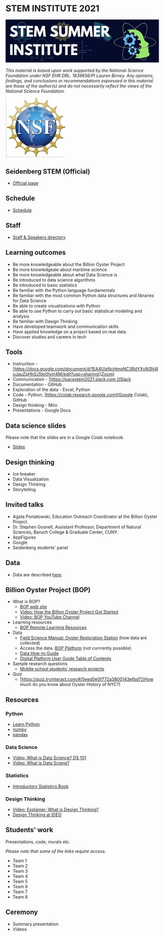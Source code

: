 # STEM INSTITUTE 2021

![logostem2020](https://github.com/PACESTEM/STEMINSTITUTE2020/blob/main/logostem2020.png)

*This material is based upon work supported by the National Science Foundation under NSF EHR DRL. 1839656/PI Lauren Birney. Any opinions, findings, and conclusions or recommendations expressed in this material are those of the author(s) and do not necessarily reflect the views of the National Science Foundation.*

![](https://github.com/PACESTEM/STEMINSTITUTE2020/blob/main/nsf.png)

## Seidenberg STEM (Official) 

* [Official page](https://www.pace.edu/seidenberg/special-events/stem-summer-institute)

## Schedule 

* [Schedule](https://docs.google.com/spreadsheets/d/1PjG6YZQcCmOUWB2shjszBQQ0kA4css_jgZ12zXbwtnM/edit#gid=820417722)

## Staff

* [Staff & Speakers directory](https://docs.google.com/presentation/d/1Fa89qLjVgeeZ0RhULAfx9kNfVDj-v43euFdgOtjZ0pU/edit?usp=sharing)

## Learning outcomes

- Be more knowledgeable about the Billion Oyster Project
- Be more knowledgeale about maritime science
- Be more knowledgeable about what Data Science is
- Be introduced to data science algorithms
- Be introduced to basic statistics
- Be familiar with the Python language fundamentals 
- Be familiar with the most common Python data structures and libraries for Data Science
- Be able to create visualizations with Python
- Be able to use Python to carry out basic statistical modeling and analysis
- Be familiar with Design Thinking
- Have developed teamwork and communication skills
- Have applied knowledge on a project based on real data
- Discover studies and careers in tech

## Tools

* Instruction - [https://docs.google.com/document/d/1EA4UlzNcHmqNC3RdYXvN3N4loJauZpHhSJ5to0Iym4M/edit?usp=sharing](Zoom)
* Communication - [https://pacestem2021.slack.com.](Slack
* Documentation - GitHub
* Exploration of the data - Excel, Python
* Code - Python, [https://colab.research.google.com](Google Colab), GitHub
* Design thinking - Miro
* Presentations - Google Docs

## Data science slides

Please note that the slides are in a Google Colab notebook.

* [Slides](https://colab.research.google.com/drive/1mjppO_ZxcSi1r3S33u9WdEfJfXe_QQJh?usp=sharing)

## Design thinking

* Ice breaker
* Data Visualization
* Design Thinking
* Storytelling

## Invited talks

* Agata Poniatowski, Education Outreach Coordinator at the Billion Oyster Project. 
* Dr. Stephen Gosnell, Assistant Professor, Department of Natural Sciences, Baruch College & Graduate Center, CUNY. 
* AppFigures
* Google
* Seidenberg students' panel

## Data

* Data are described [here](https://docs.google.com/document/d/1BppGE4tFe6V_BtuEFKNObhGCft9Ql_QY9HXhwgvmlCM/edit?usp=sharing). 

## Billion Oyster Project (BOP)

* What is BOP?
  * [BOP web site](https://www.billionoysterproject.org)
  * [Video: How the Billion Oyster Project Got Started](https://youtu.be/bIre6IK1YxQ)
  * [Video: BOP YouTube Channel](https://www.youtube.com/channel/UCu51XPII7JI7ANH_1xklViA)
* Learning resources
  * [BOP Remote Learning Resources](https://www.billionoysterproject.org/remote-learning)
* Data
  * [Field Science Manual: Oyster Restoration Station](https://drive.google.com/file/d/0Bzf_STNcTtRmZF9ldmdWRzcxdFk/view) (how data are collected)
  * Access the data. [BOP Platform](https://platform.bop.nyc/expeditions/data) (not currrently possible)
  * [Data How-to Guide](https://github.com/BillionOysterProject/docs/wiki/Data-How-To-Guide)
  * [Digital Platform User Guide Table of Contents](https://github.com/BillionOysterProject/docs/wiki/Digital-Platform-User-Guide-Table-of-Contents)
* Sample research questions
  * [Middle school students’ research projects](https://www.flickr.com/photos/nyhf/sets/72157683204769971/page1)
* Quiz
  * [https://quiz.tryinteract.com/#/5eed0e0f772a3800143efbd7](How much do you know about Oyster History of NYC?)
  
## Resources

### Python

* [Learn Python](https://www.learnpython.org)
* [numpy](https://www.learnpython.org/en/Numpy_Arrays)
* [pandas](https://www.learnpython.org/en/Pandas_Basics)

### Data Science

* [Video: What is Data Science? DS 101](https://www.youtube.com/watch?v=z1kPKBdYks4)
* [Video: What is Data Sciene?](https://youtu.be/X3paOmcrTjQ)

### Statistics

* [Introductory Statistics Book](https://openstax.org/details/books/introductory-statistics)

### Design Thinking

* [Video: Explainer: What is Design Thinking?](https://www.youtube.com/watch?v=_WI3B54m6SU)
* [Design Thinking at IDEO](https://www.ideou.com/pages/design-thinking)

## Students' work

Presentations, code, murals etc.

*Please note that some of the links require access.*

* Team 1
* Team 2
* Team 3
* Team 4
* Team 5
* Team 6
* Team 7
* Team 8

## Ceremony

* Summary presentation
* Videos
